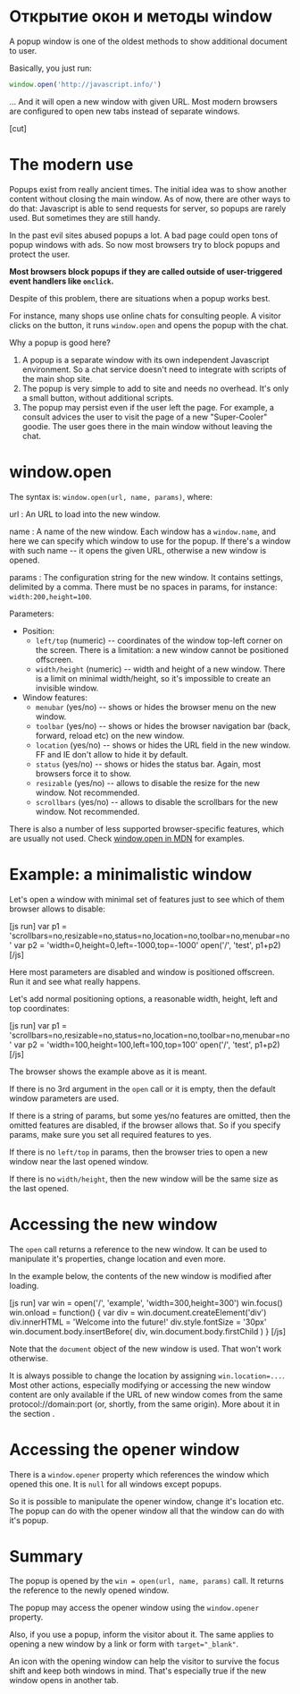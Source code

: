 # Открытие окон и методы window

A popup window is one of the oldest methods to show additional document to user.

Basically, you just run:
```js
window.open('http://javascript.info/')
```

... And it will open a new window with given URL. Most modern browsers are configured to open new tabs instead of separate windows.

[cut]

# The modern use   

Popups exist from really ancient times. The initial idea was to show another content without closing the main window. As of now, there are other ways to do that: Javascript is able to send requests for server, so popups are rarely used. But sometimes they are still handy.

In the past evil sites abused popups a lot. A bad page could open tons of popup windows with ads. So now most browsers try to block popups and protect the user.

**Most browsers block popups if they are called outside of user-triggered event handlers like `onclick`.**

Despite of this problem, there are situations when a popup works best.

For instance, many shops use online chats for consulting people. A visitor clicks on the button, it runs `window.open` and opens the popup with the chat.

Why a popup is good here?

1. A popup is a separate window with its own independent Javascript environment. So a chat service doesn't need to integrate with scripts of the main shop site.
2. The popup is very simple to add to site and needs no overhead. It's only a small button, without additional scripts.
3. The popup may persist even if the user left the page. For example, a consult advices the user to visit the page of a new "Super-Cooler" goodie. The user goes there in the main window without leaving the chat.

# window.open

The syntax is: `window.open(url, name, params)`, where:

url
: An URL to load into the new window.

name
: A name of the new window. Each window has a `window.name`, and here we can specify which window to use for the popup. If there's a window with such name -- it opens the given URL, otherwise a new window is opened.

params
: The configuration string for the new window. It contains settings, delimited by a comma. There must be no spaces in params, for instance: `width:200,height=100`.

Parameters:

- Position:
  - `left/top` (numeric) -- coordinates of the window top-left corner on the screen. There is a limitation: a new window cannot be positioned offscreen.
  - `width/height` (numeric) -- width and height of a new window. There is a limit on minimal width/height, so it's impossible to create an invisible window.
- Window features:
  - `menubar` (yes/no) -- shows or hides the browser menu on the new window.
  - `toolbar` (yes/no) -- shows or hides the browser navigation bar (back, forward, reload etc) on the new window.
  - `location` (yes/no) -- shows or hides the URL field in the new window. FF and IE don't allow to hide it by default.
  - `status` (yes/no) -- shows or hides the status bar. Again, most browsers force it to show.
  - `resizable` (yes/no) -- allows to disable the resize for the new window. Not recommended.
  - `scrollbars` (yes/no) -- allows to disable the scrollbars for the new window. Not recommended.


There is also a number of less supported browser-specific features, which are usually not used. Check <a href="https://developer.mozilla.org/en/DOM/window.open">window.open in MDN</a> for examples.


# Example: a minimalistic window   

Let's open a window with minimal set of features just to see which of them browser allows to disable:

[js run]
var p1 = 'scrollbars=no,resizable=no,status=no,location=no,toolbar=no,menubar=no'
var p2 = 'width=0,height=0,left=-1000,top=-1000'
open('/', 'test', p1+p2)
[/js]

Here most parameters are disabled and window is positioned offscreen. Run it and see what really happens.

Let's add normal positioning options, a reasonable width, height, left and top coordinates:

[js run]
var p1 = 'scrollbars=no,resizable=no,status=no,location=no,toolbar=no,menubar=no'
var p2 = 'width=100,height=100,left=100,top=100'
open('/', 'test', p1+p2)
[/js]

The browser shows the example above as it is meant.

If there is no 3rd argument in the `open` call or it is empty, then the default window parameters are used.

If there is a string of params, but some yes/no features are omitted, then the omitted features are disabled, if the browser allows that. So if you specify params, make sure you set all required features to yes.

If there is no `left/top` in params, then the browser tries to open a new window near the last opened window.

If there is no `width/height`, then the new window will be the same size as the last opened.



# Accessing the new window   

The `open` call returns a reference to the new window. It can be used to manipulate it's properties, change location and even more.

In the example below, the contents of the new window is modified after loading.

[js run]
var win = open('/', 'example', 'width=300,height=300')
win.focus()
win.onload = function() {
  var div = win.document.createElement('div')
  div.innerHTML = 'Welcome into the future!'
  div.style.fontSize = '30px'
  win.document.body.insertBefore( div, win.document.body.firstChild )
}
[/js]

Note that the `document` object of the new window is used. That won't work otherwise.

It is always possible to change the location by assigning `win.location=...`. Most other actions, especially modifying or accessing the new window content are only available if the URL of new window comes from the same protocol://domain:port (or, shortly, from the same origin). More about it in the section [](#142).


# Accessing the opener window   

There is a `window.opener` property which references the window which opened this one. It is `null` for all windows except popups.

So it is possible to manipulate the opener window, change it's location etc. The popup can do with the opener window all that the window can do with it's popup.



# Summary   

The popup is opened by the `win = open(url, name, params)` call. It returns the reference to the newly opened window.

The popup may access the opener window using the `window.opener` property.

Also, if you use a popup, inform the visitor about it. The same applies to opening a new window by a link or form with `target="_blank"`.

An icon with the opening window can help the visitor to survive the focus shift and keep both windows in mind. That's especially true if the new window opens in another tab.

